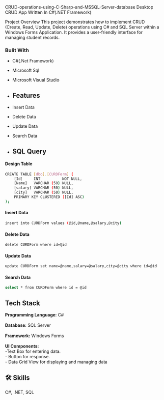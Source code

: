CRUD-operations-using-C-Sharp-and-MSSQL-Server-database
Desktop CRUD App Written In C#(.NET Framework)

Project Overview
This project demonstrates how to implement CRUD (Create, Read, Update, Delete) operations using C# and SQL Server within a Windows Forms Application. It provides a user-friendly interface for managing student records.






### Bulit With
- C#(.Net Framework)
- Microsoft Sql
- Microsoft Visual Studio

- ## Features

- Insert Data
- Delete Data
- Update Data
- Search Data

- ## SQL Query
#### Design Table
```bash
CREATE TABLE [dbo].[CURDForm] (
    [Id]     INT          NOT NULL,
    [Name]   VARCHAR (50) NULL,
    [salary] VARCHAR (50) NULL,
    [city]   VARCHAR (50) NULL,
    PRIMARY KEY CLUSTERED ([Id] ASC)
);
```
#### Insert Data
```bash
insert into CURDForm values (@id,@name,@salary,@city)
```
#### Delete Data
```bash
delete CURDForm where id=@id
```
#### Update Data
```bash
update CURDForm set name=@name,salary=@salary,city=@city where id=@id
```
#### Search Data
```bash
select * from CURDForm where id = @id
```
## Tech Stack

**Programming Language:** C# <br><br>
**Database:** SQL Server<br><br>
**Framework:** Windows Forms<br><br>
**UI Components:** <br>
    -Text Box for entering data.<br>
    - Button for response.<br>
    - Data Grid View for displaying and managing data


## 🛠 Skills
C#, .NET, SQL
